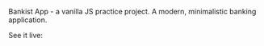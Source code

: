 Bankist App - a vanilla JS practice project.
A modern, minimalistic banking application.

See it live:
